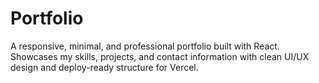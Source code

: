 # Portfolio
A responsive, minimal, and professional portfolio built with React. Showcases my skills, projects, and contact information with clean UI/UX design and deploy-ready structure for Vercel.
